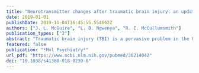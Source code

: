 ```yaml
---
title: "Neurotransmitter changes after traumatic brain injury: an update for new treatment strategies"
date: 2019-01-01
publishDate: 2019-11-04T16:45:55.554662Z
authors: ["J. L. McGuire", "L. B. Ngwenya", "R. E. McCullumsmith"]
publication_types: ["2"]
abstract: "Traumatic brain injury (TBI) is a pervasive problem in the United States and worldwide, as the number of diagnosed individuals is increasing yearly and there are no efficacious therapeutic interventions. A large number of patients suffer with cognitive disabilities and psychiatric conditions after TBI, especially anxiety and depression. The constellation of post-injury cognitive and behavioral symptoms suggest permanent effects of injury on neurotransmission. Guided in part by preclinical studies, clinical trials have focused on high-yield pathophysiologic mechanisms, including protein aggregation, inflammation, metabolic disruption, cell generation, physiology, and alterations in neurotransmitter signaling. Despite successful treatment of experimental TBI in animal models, clinical studies based on these findings have failed to translate to humans. The current international effort to reshape TBI research is focusing on redefining the taxonomy and characterization of TBI. In addition, as the next round of clinical trials is pending, there is a pressing need to consider what the field has learned over the past two decades of research, and how we can best capitalize on this knowledge to inform the hypotheses for future innovations. Thus, it is critically important to extend our understanding of the pathophysiology of TBI, particularly to mechanisms that are associated with recovery versus development of chronic symptoms. In this review, we focus on the pathology of neurotransmission after TBI, reflecting on what has been learned from both the preclinical and clinical studies, and we discuss new directions and opportunities for future work."
featured: false
publication: "*Mol Psychiatry*"
url_pdf: "https://www.ncbi.nlm.nih.gov/pubmed/30214042"
doi: "10.1038/s41380-018-0239-6"
---
```


